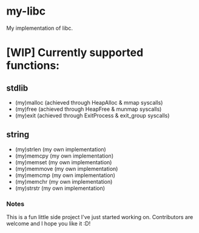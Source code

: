 # my-libc
My implementation of libc.

# [WIP] Currently supported functions:

## stdlib

- (my)malloc (achieved through HeapAlloc & mmap syscalls)
- (my)free (achieved through HeapFree & munmap syscalls)
- (my)exit (achieved through ExitProcess & exit_group syscalls)

## string

- (my)strlen (my own implementation)
- (my)memcpy (my own implementation)
- (my)memset (my own implementation)
- (my)memmove (my own implementation)
- (my)memcmp (my own implementation)
- (my)memchr (my own implementation)
- (my)strstr (my own implementation)

### Notes

This is a fun little side project I've just started working on. Contributors are welcome and I hope you like it :D!
